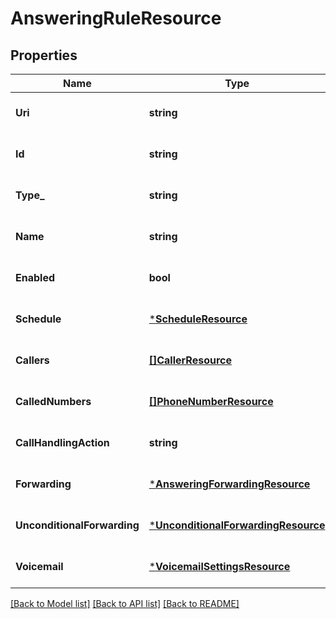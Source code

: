 # AnsweringRuleResource

## Properties
Name | Type | Description | Notes
------------ | ------------- | ------------- | -------------
**Uri** | **string** |  | [optional] [default to null]
**Id** | **string** |  | [optional] [default to null]
**Type_** | **string** |  | [optional] [default to null]
**Name** | **string** |  | [optional] [default to null]
**Enabled** | **bool** |  | [optional] [default to null]
**Schedule** | [***ScheduleResource**](ScheduleResource.md) |  | [optional] [default to null]
**Callers** | [**[]CallerResource**](CallerResource.md) |  | [optional] [default to null]
**CalledNumbers** | [**[]PhoneNumberResource**](PhoneNumberResource.md) |  | [optional] [default to null]
**CallHandlingAction** | **string** |  | [optional] [default to null]
**Forwarding** | [***AnsweringForwardingResource**](AnsweringForwardingResource.md) |  | [optional] [default to null]
**UnconditionalForwarding** | [***UnconditionalForwardingResource**](UnconditionalForwardingResource.md) |  | [optional] [default to null]
**Voicemail** | [***VoicemailSettingsResource**](VoicemailSettingsResource.md) |  | [optional] [default to null]

[[Back to Model list]](../README.md#documentation-for-models) [[Back to API list]](../README.md#documentation-for-api-endpoints) [[Back to README]](../README.md)


